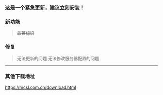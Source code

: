 <!-- > [!IMPORTANT]  
> 这是一个测试版，仅可在[QQ群 · MCSL2·官方交流群](https://mcsl.com.cn/links/mcsl2-qq-group.html)中下载，并且需要申请内测权限。  
> 您可前往[该页面](https://mcsl.com.cn/join-preview.html)申请内测权限。   -->
### 这是一个紧急更新，建议立刻安装！
### 新功能

> ~~软著标识~~

### 修复

> 无法更新的问题
> 无法修改服务器配置的问题


___

### 其他下载地址

<https://mcsl.com.cn/download.html>
